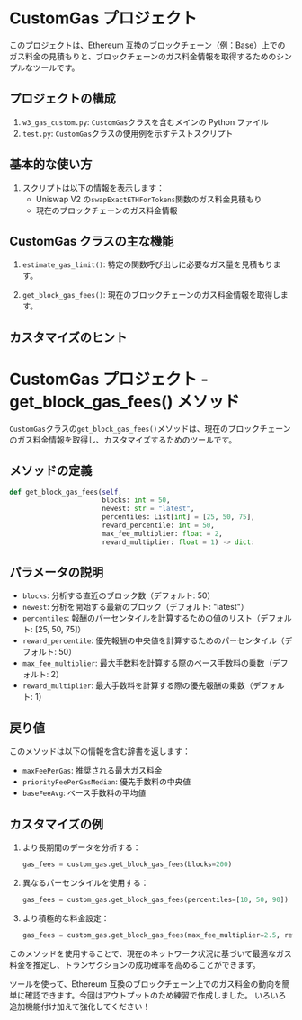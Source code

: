 # CustomGas プロジェクト

このプロジェクトは、Ethereum 互換のブロックチェーン（例：Base）上でのガス料金の見積もりと、ブロックチェーンのガス料金情報を取得するためのシンプルなツールです。

## プロジェクトの構成

1. `w3_gas_custom.py`: `CustomGas`クラスを含むメインの Python ファイル
2. `test.py`: `CustomGas`クラスの使用例を示すテストスクリプト

## 基本的な使い方

1. スクリプトは以下の情報を表示します：
   - Uniswap V2 の`swapExactETHForTokens`関数のガス料金見積もり
   - 現在のブロックチェーンのガス料金情報

## CustomGas クラスの主な機能

1. `estimate_gas_limit()`: 特定の関数呼び出しに必要なガス量を見積もります。

2. `get_block_gas_fees()`: 現在のブロックチェーンのガス料金情報を取得します。

## カスタマイズのヒント

# CustomGas プロジェクト - get_block_gas_fees() メソッド

`CustomGas`クラスの`get_block_gas_fees()`メソッドは、現在のブロックチェーンのガス料金情報を取得し、カスタマイズするためのツールです。

## メソッドの定義

```python
def get_block_gas_fees(self,
                       blocks: int = 50,
                       newest: str = "latest",
                       percentiles: List[int] = [25, 50, 75],
                       reward_percentile: int = 50,
                       max_fee_multiplier: float = 2,
                       reward_multiplier: float = 1) -> dict:
```

## パラメータの説明

- `blocks`: 分析する直近のブロック数（デフォルト: 50）
- `newest`: 分析を開始する最新のブロック（デフォルト: "latest"）
- `percentiles`: 報酬のパーセンタイルを計算するための値のリスト（デフォルト: [25, 50, 75]）
- `reward_percentile`: 優先報酬の中央値を計算するためのパーセンタイル（デフォルト: 50）
- `max_fee_multiplier`: 最大手数料を計算する際のベース手数料の乗数（デフォルト: 2）
- `reward_multiplier`: 最大手数料を計算する際の優先報酬の乗数（デフォルト: 1）

## 戻り値

このメソッドは以下の情報を含む辞書を返します：

- `maxFeePerGas`: 推奨される最大ガス料金
- `priorityFeePerGasMedian`: 優先手数料の中央値
- `baseFeeAvg`: ベース手数料の平均値

## カスタマイズの例

1. より長期間のデータを分析する：

   ```python
   gas_fees = custom_gas.get_block_gas_fees(blocks=200)
   ```

2. 異なるパーセンタイルを使用する：

   ```python
   gas_fees = custom_gas.get_block_gas_fees(percentiles=[10, 50, 90])
   ```

3. より積極的な料金設定：
   ```python
   gas_fees = custom_gas.get_block_gas_fees(max_fee_multiplier=2.5, reward_multiplier=1.2)
   ```

このメソッドを使用することで、現在のネットワーク状況に基づいて最適なガス料金を推定し、トランザクションの成功確率を高めることができます。

ツールを使って、Ethereum 互換のブロックチェーン上でのガス料金の動向を簡単に確認できます。今回はアウトプットのため練習で作成しました。
いろいろ追加機能付け加えて強化してください！
